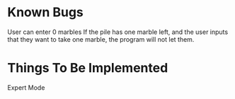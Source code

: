 # Known Bugs
User can enter 0 marbles
If the pile has one marble left, and the user inputs that they want to take one marble, the program will not let them.

# Things To Be Implemented
Expert Mode